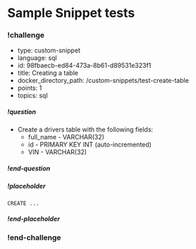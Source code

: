# Sample Snippet tests

<!-- >>>>>>>>>>>>>>>>>>>>>> BEGIN CHALLENGE >>>>>>>>>>>>>>>>>>>>>> -->
<!-- Replace everything in square brackets [] and remove brackets  -->

### !challenge

* type: custom-snippet
* language: sql
* id: 98fbaecb-ed84-473a-8b61-d89531e323f1
* title: Creating a table
* docker_directory_path: /custom-snippets/test-create-table
* points: 1
* topics: sql

##### !question

* Create a drivers table with the following fields:
  * full_name - VARCHAR(32)
  * id  - PRIMARY KEY INT (auto-incremented)
  * VIN - VARCHAR(32)
##### !end-question

##### !placeholder

```
CREATE ...
```

##### !end-placeholder

<!-- other optional sections -->
<!-- !hint - !end-hint (markdown, hidden, students click to view) -->
<!-- !rubric - !end-rubric (markdown, instructors can see while scoring a checkpoint) -->
<!-- !explanation - !end-explanation (markdown, students can see after answering correctly) -->

### !end-challenge

<!-- ======================= END CHALLENGE ======================= -->